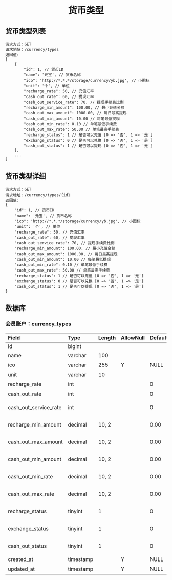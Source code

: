 <h1 align="center">货币类型</h1>

## 货币类型列表
```
请求方式：GET
请求地址：/currency/types
返回值:
[
    {
        "id": 1, // 货币ID
        "name": '元宝', // 货币名称
        "ico": 'http://*.*.*/storage/currency/yb.jpg', // 小图标
        "unit": '个', // 单位
        "recharge_rate": 50, // 充值汇率
        "cash_out_rate": 60, // 提现汇率
        "cash_out_service_rate": 70, // 提现手续费比例
        "recharge_min_amount": 100.00, // 最小充值金额
        "cash_out_max_amount": 1000.00, // 每日最高提现
        "cash_out_min_amount": 10.00 // 每笔最低提现
        "cash_out_min_rate": 0.10 // 单笔最低手续费
        "cash_out_max_rate": 50.00 // 单笔最高手续费
        "recharge_status": 1 // 是否可以充值 [0 => '否', 1 => '是']
        "exchange_status": 0 // 是否可以兑换 [0 => '否', 1 => '是']
        "cash_out_status": 1 // 是否可以提现 [0 => '否', 1 => '是']
    },
    ...
]
```

## 货币类型详细
```
请求方式：GET
请求地址：/currency/types/{id}
返回值:
{
    "id": 1, // 货币ID
    "name": '元宝', // 货币名称
    "ico": 'http://*.*.*/storage/currency/yb.jpg', // 小图标
    "unit": '个', // 单位
    "recharge_rate": 50, // 充值汇率
    "cash_out_rate": 60, // 提现汇率
    "cash_out_service_rate": 70, // 提现手续费比例
    "recharge_min_amount": 100.00, // 最小充值金额
    "cash_out_max_amount": 1000.00, // 每日最高提现
    "cash_out_min_amount": 10.00 // 每笔最低提现
    "cash_out_min_rate": 0.10 // 单笔最低手续费
    "cash_out_max_rate": 50.00 // 单笔最高手续费
    "recharge_status": 1 // 是否可以充值 [0 => '否', 1 => '是']
    "exchange_status": 0 // 是否可以兑换 [0 => '否', 1 => '是']
    "cash_out_status": 1 // 是否可以提现 [0 => '否', 1 => '是']
}
```

## 数据库

### 会员账户：currency_types

| Field                 | Type      | Length    | AllowNull | Default   | Comment       |
| :----                 | :----     | :----     | :----     | :----     | :----         |
| id                    | bigint    |           |           |           |               |
| name                  | varchar   | 100       |           |           | 货币名称       |
| ico                   | varchar   | 255       | Y         | NULL      | 小图标         |
| unit                  | varchar   | 10        |           |           | 单位          |
| recharge_rate         | int       |           |           | 0         | 1RMB=？       |
| cash_out_rate         | int       |           |           | 0         | ？=1RMB       |
| cash_out_service_rate | int       |           |           | 0         | 提现手续费比例  |
| recharge_min_amount   | decimal   | 10, 2     |           | 0.00      | 最小充值金额    |
| cash_out_max_amount   | decimal   | 10, 2     |           | 0.00      | 每日最高提现    |
| cash_out_min_amount   | decimal   | 10, 2     |           | 0.00      | 每笔最低提现    |
| cash_out_min_rate     | decimal   | 10, 2     |           | 0.00      | 单笔最低手续费  |
| cash_out_max_rate     | decimal   | 10, 2     |           | 0.00      | 单笔最高手续费  |
| recharge_status       | tinyint   | 1         |           | 0         | 是否可以充值    |
| exchange_status       | tinyint   | 1         |           | 0         | 是否可以兑换    |
| cash_out_status       | tinyint   | 1         |           | 0         | 是否可以提现    |
| created_at            | timestamp |           | Y         | NULL      | 创建时间       |
| updated_at            | timestamp |           | Y         | NULL      | 更新时间       |
